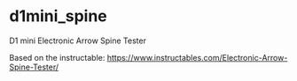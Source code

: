 # d1mini_spine
D1 mini Electronic Arrow Spine Tester

Based on the instructable: 
https://www.instructables.com/Electronic-Arrow-Spine-Tester/
